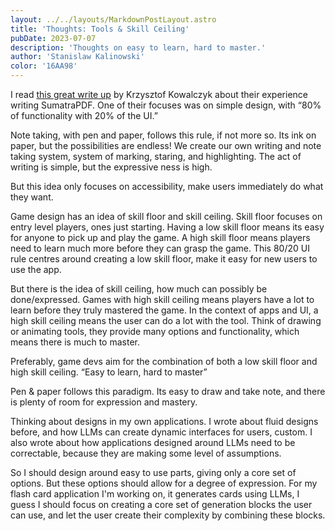 ```yaml
---
layout: ../../layouts/MarkdownPostLayout.astro
title: 'Thoughts: Tools & Skill Ceiling'
pubDate: 2023-07-07
description: 'Thoughts on easy to learn, hard to master.'
author: 'Stanislaw Kalinowski'
color: '16AA98'
---
```

I read [this great write up](https://blog.kowalczyk.info/article/2f72237a4230410a888acbfce3dc0864/lessons-learned-from-15-years-of-sumatrapdf-an-open-source-windows-app.html) by Krzysztof Kowalczyk about their experience writing SumatraPDF. One of their focuses was on simple design, with “80% of functionality with 20% of the UI.”

Note taking, with pen and paper, follows this rule, if not more so. Its ink on paper, but the possibilities are endless! We create our own writing and note taking system, system of marking, staring, and highlighting. The act of writing is simple, but the expressive ness is high.

But this idea only focuses on accessibility, make users immediately do what they want.

Game design has an idea of skill floor and skill ceiling. Skill floor focuses on entry level players, ones just starting. Having a low skill floor means its easy for anyone to pick up and play the game. A high skill floor means players need to learn much more before they can grasp the game. This 80/20 UI rule centres around creating a low skill floor, make it easy for new users to use the app. 

But there is the idea of skill ceiling, how much can possibly be done/expressed. Games with high skill ceiling means players have a lot to learn before they truly mastered the game. In the context of apps and UI, a high skill ceiling means the user can do a lot with the tool. Think of drawing or animating tools, they provide many options and functionality, which means there is much to master.

Preferably, game devs aim for the combination of both a low skill floor and high skill ceiling. “Easy to learn, hard to master”

Pen & paper follows this paradigm. Its easy to draw and take note, and there is plenty of room for expression and mastery.

Thinking about designs in my own applications. I wrote about fluid designs before, and how LLMs can create dynamic interfaces for users, custom. I also wrote about how applications designed around LLMs need to be correctable, because they are making some level of assumptions. 

So I should design around easy to use parts, giving only a core set of options. But these options should allow for a degree of expression. For my flash card application I'm working on, it generates cards using LLMs, I guess I should focus on creating a core set of generation blocks the user can use, and let the user create their complexity by combining these blocks.